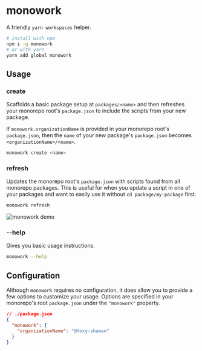 # monowork

A friendly `yarn workspaces` helper.

```sh
# install with npm
npm i -g monowork
# or with yarn
yarn add global monowork
```

## Usage

### create

Scaffolds a basic package setup at `packages/<name>` and then refreshes your monorepo root's `package.json`
to include the scripts from your new package.

If `monowork.organizationName` is provided in your monorepo root's `package.json`, then the `name` of your
new package's `package.json` becomes `<organizationName>/<name>`.

```sh
monowork create <name>
```

### refresh

Updates the monorepo root's `package.json` with scripts found from all monorepo packages. This is
useful for when you update a script in one of your packages and want to easily use it without
`cd package/my-package` first.

```sh
monowork refresh
```

![monowork demo](https://github.com/colshacol/foreign-storage/blob/master/images/refresh-demo.gif)

### --help

Gives you basic usage instructions.

```sh
monowork --help
```

## Configuration

Although `monowork` requires no configuration, it does allow you to provide a few options
to customize your usage. Options are specified in your monorepo's root `package.json` under
the `"monowork"` property.

```json
// ./package.json
{
  "monowork": {
    "organizationName": "@foxy-shaman"
  }
}
```
